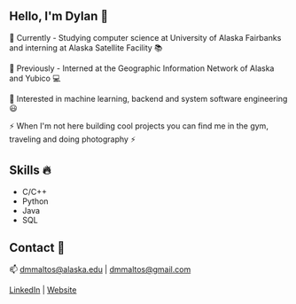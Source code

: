 ## Hello, I'm Dylan 👋
📌  Currently - Studying computer science at University of Alaska Fairbanks and interning at Alaska Satellite Facility 📚

📌  Previously - Interned at the Geographic Information Network of Alaska and Yubico 💻

📌  Interested in machine learning, backend and system software engineering 😃 

⚡ When I'm not here building cool projects you can find me in the gym, traveling and doing photography ⚡

## Skills 🔥
- C/C++
- Python
- Java
- SQL
  
## Contact 📧
📫 dmmaltos@alaska.edu | dmmaltos@gmail.com

[LinkedIn](https://www.linkedin.com/in/dylanmaltos) | [Website](https://maltos.io)
